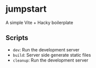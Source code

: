 # jumpstart

A simple Vite + Hacky boilerplate

## Scripts

- `dev`: Run the development server
- `build`: Server side generate static files
- `cleanup`: Run the development server
